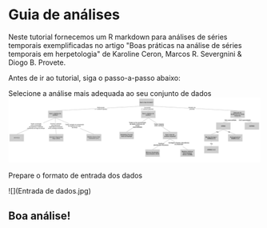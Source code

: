 # Guia de análises

Neste tutorial fornecemos um R markdown para análises de séries temporais exemplificadas no artigo "Boas práticas na análise de séries temporais em herpetologia"
de Karoline Ceron, Marcos R. Severgnini & Diogo B. Provete.

Antes de ir ao tutorial, siga o passo-a-passo abaixo:

Selecione a análise mais adequada ao seu conjunto de dados
![](Decision_Tree-2.jpg)

Prepare o formato de entrada dos dados

![](Entrada de dados.jpg)


## Boa análise! 

